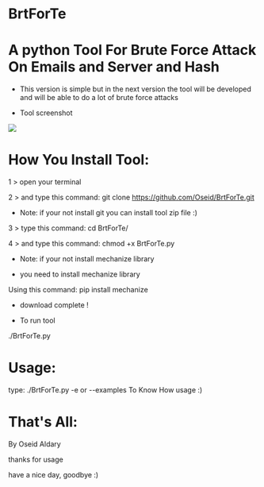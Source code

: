 # BrtForTe

# A python Tool For Brute Force Attack On Emails and Server and Hash 

- This version is simple but in the next version the tool will be developed and will be able to do a lot of brute force attacks

- Tool screenshot

![](https://scontent.fjrs2-1.fna.fbcdn.net/v/t1.0-9/22008047_163661894216158_2610355187463579366_n.jpg?oh=c185dab33efe598ac4a92bee4d968fb0&oe=5A8180FE)

# How You Install Tool:

1 > open your terminal

2 > and type this command: git clone https://github.com/Oseid/BrtForTe.git

- Note: if your not install git you can install tool zip file :) 

3 > type this command: cd BrtForTe/

4 > and type this command: chmod +x BrtForTe.py

- Note: if your not install mechanize library 

- you need to install mechanize library

Using this command: pip install mechanize



- download complete !

- To run tool

./BrtForTe.py


# Usage:

type: ./BrtForTe.py -e or --examples To Know How usage :)

# That's All:

By Oseid Aldary

thanks for usage

have a nice day, goodbye :)
